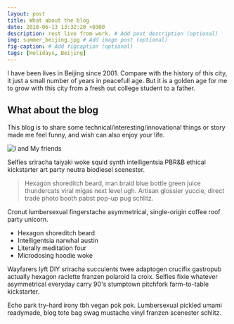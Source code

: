 ```yaml
---
layout: post
title: What about the blog
date: 2018-06-13 13:32:20 +0300
description: rest live from work. # Add post description (optional)
img: summer_beijing.jpg # Add image post (optional)
fig-caption: # Add figcaption (optional)
tags: [Holidays, Beijing]
---
```

I have been lives in Beijing since 2001. Compare with the history of this city, it just a small number of years in peacefull age. But it is a golden age for me to grow with this city from a fresh out college student to a father.

## What about the blog
This blog is to share some technical/interesting/innovational things or story made me feel funny, and wish can also enjoy your life.

![I and My friends]({{site.baseurl}}/assets/img/2008_beijing_olympics.jpg)

Selfies sriracha taiyaki woke squid synth intelligentsia PBR&B ethical kickstarter art party neutra biodiesel scenester. 

>Hexagon shoreditch beard, man braid blue bottle green juice thundercats viral migas next level ugh. Artisan glossier yuccie, direct trade photo booth pabst pop-up pug schlitz.

Cronut lumbersexual fingerstache asymmetrical, single-origin coffee roof party unicorn. 

* Hexagon shoreditch beard
* Intelligentsia narwhal austin
* Literally meditation four
* Microdosing hoodie woke

Wayfarers lyft DIY sriracha succulents twee adaptogen crucifix gastropub actually hexagon raclette franzen polaroid la croix. Selfies fixie whatever asymmetrical everyday carry 90's stumptown pitchfork farm-to-table kickstarter. 

Echo park try-hard irony tbh vegan pok pok. Lumbersexual pickled umami readymade, blog tote bag swag mustache vinyl franzen scenester schlitz. 
